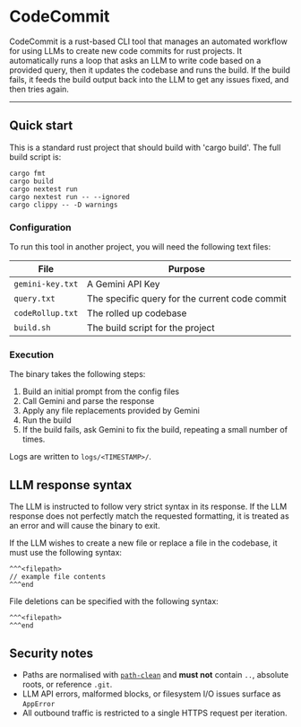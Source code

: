 # CodeCommit

CodeCommit is a rust-based CLI tool that manages an automated workflow for
using LLMs to create new code commits for rust projects. It automatically runs
a loop that asks an LLM to write code based on a provided query, then it
updates the codebase and runs the build. If the build fails, it feeds the build
output back into the LLM to get any issues fixed, and then tries again.

---

## Quick start

This is a standard rust project that should build with 'cargo build'. The full
build script is:

```
cargo fmt
cargo build
cargo nextest run
cargo nextest run -- --ignored
cargo clippy -- -D warnings
```

### Configuration

To run this tool in another project, you will need the following text files:

| File | Purpose |
|------|---------|
| `gemini-key.txt` | A Gemini API Key |
| `query.txt` | The specific query for the current code commit |
| `codeRollup.txt` | The rolled up codebase |
| `build.sh` | The build script for the project |

### Execution

The binary takes the following steps:

1. Build an initial prompt from the config files
2. Call Gemini and parse the response
3. Apply any file replacements provided by Gemini
4. Run the build
5. If the build fails, ask Gemini to fix the build, repeating a small number of times.

Logs are written to `logs/<TIMESTAMP>/`.

## LLM response syntax

The LLM is instructed to follow very strict syntax in its response. If the LLM
response does not perfectly match the requested formatting, it is treated as an
error and will cause the binary to exit.

If the LLM wishes to create a new file or replace a file in the codebase, it
must use the following syntax:

```
^^^<filepath>
// example file contents
^^^end
```

File deletions can be specified with the following syntax:

```
^^^<filepath>
^^^end
```

## Security notes

* Paths are normalised with [`path-clean`](https://docs.rs/path-clean) and **must not**
  contain `..`, absolute roots, or reference `.git`.
* LLM API errors, malformed blocks, or filesystem I/O issues surface as `AppError`
* All outbound traffic is restricted to a single HTTPS request per iteration.
